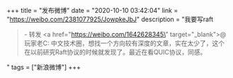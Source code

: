 +++
title = "发布微博"
date = "2020-10-10 03:42:04"
link = "https://weibo.com/2381077925/JowpkeJbJ"
description = "我要写raft<br><blockquote> - 转发 <a href=\"https://weibo.com/1642628345\" target=\"_blank\">@玩家老C</a>: 中文技术圈，想找一个方向较有深度的文章，实在太少了，这个在以前研究Raft协议的时候就发现了。最近在看QUIC协议，同感。 </blockquote>"
tags = ["新浪微博"]
+++
